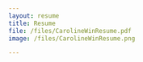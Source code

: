 ```yaml
---
layout: resume
title: Resume
file: /files/CarolineWinResume.pdf
image: /files/CarolineWinResume.png

---
```

